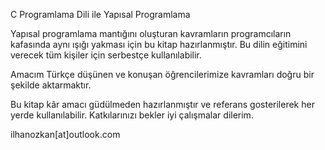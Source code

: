 C Programlama Dili ile Yapısal Programlama

Yapısal programlama mantığını oluşturan kavramların programcıların kafasında aynı ışığı yakması için bu kitap hazırlanmıştır. Bu dilin eğitimini verecek tüm kişiler için serbestçe kullanılabilir. 

Amacım Türkçe düşünen ve konuşan öğrencilerimize kavramları doğru bir şekilde aktarmaktır. 

Bu kitap kâr amacı güdülmeden hazırlanmıştır ve referans gosterilerek her yerde kullanılabilir. Katkılarınızı bekler iyi çalışmalar dilerim.

ilhanozkan[at]outlook.com
